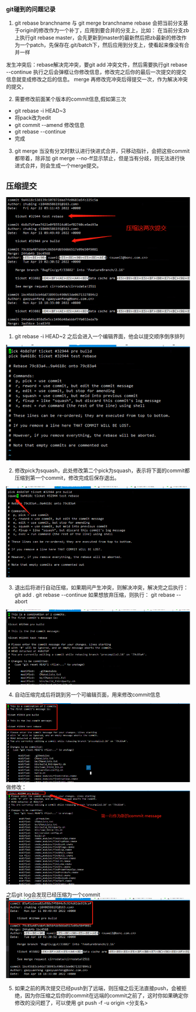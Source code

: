 ### git碰到的问题记录
1. git rebase branchname 与 git merge branchname
rebase 会把当前分支基于origin的修改作为一个补丁，应用到要合并的分支上，比如：
在当前分支zb上执行git rebase master，会先更新到master的最新然后把zb最新的修改作为一个patch，先保存在.git/batch下，然后应用到分支上，使看起来像没有合并一样

发生冲突后：rebase解决完冲突，要git add 冲突文件，然后需要执行git rebase --continue 执行之后会弹框让你修改信息，修改完之后你的最后一次提交的提交信息就变成修改之后的信息。
merge 再修改完冲突后得提交一次，作为解决冲突的提交，

2. 需要修改前面某个版本的commit信息,假如第三次
- git rebase -i HEAD~3
- 将pack改为edit
- git commit --amend 修改信息
- git rebase --continue
- 完成

3. git merge 当没有分叉时默认进行快进式合并，只移动指针，会把这些commit都带着，除非加 git merge --no-ff显示禁止，但是当有分歧，则无法进行快进式合并，则会生成一个merge提交。

## 压缩提交
<img alt="commit_squash-8d1b6290.png" src="assets/commit_squash-8d1b6290.png" width="" height="" >

1. git rebase -i HEAD~2
之后会进入一个编辑界面，他会以提交顺序倒序排列
<img alt="commit_squash-108b9b37.png" src="assets/commit_squash-108b9b37.png" width="" height="" >

2. 修改pick为squash，此处修改第二个pick为squash，表示将下面的commit都压缩到第一个commit，修改完成后保存退出。
<img alt="commit_squash-d357b612.png" src="assets/commit_squash-d357b612.png" width="" height="" >

3. 退出后将进行自动压缩，如果期间产生冲突，则解决冲突，解决完之后执行：
 git add .
 git rebase --continue
 如果想放弃压缩，则执行：
 git rebase --abort

<img alt="commit_squash-eab9bebf.png" src="assets/commit_squash-eab9bebf.png" width="" height="" >

4. 自动压缩完成后将跳到另一个可编辑页面，用来修改commit信息
<img alt="commit_squash-941b1a82.png" src="assets/commit_squash-941b1a82.png" width="" height="" >
 做修改：
 <img alt="commit_squash-662cb692.png" src="assets/commit_squash-662cb692.png" width="" height="" >

 之后git log会发现已经压缩为一个commit
 <img alt="commit_squash-e2b2b7da.png" src="assets/commit_squash-e2b2b7da.png" width="" height="" >

 5. 如果之前的两次提交已经push到了远端，则压缩之后无法直接push，会被拒绝，因为你压缩之后你的commit在远端的commit之前了，这时你如果确定你修改的没问题了，可以使用
  git push -f -u origin <分支名>




